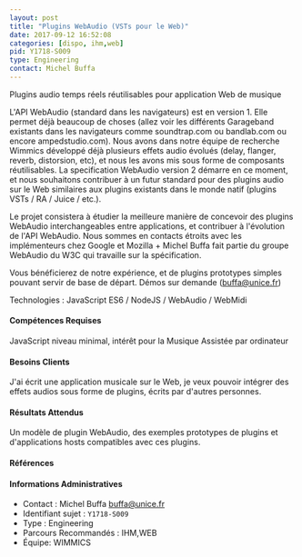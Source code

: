 ```yaml
---
layout: post
title: "Plugins WebAudio (VSTs pour le Web)"
date: 2017-09-12 16:52:08
categories: [dispo, ihm,web]
pid: Y1718-S009
type: Engineering
contact: Michel Buffa
---
```

       
Plugins audio temps réels réutilisables pour application Web de musique

L'API WebAudio (standard dans les navigateurs) est en version 1. Elle permet déjà beaucoup de choses (allez voir les différents Garageband existants dans les navigateurs comme soundtrap.com ou bandlab.com ou encore ampedstudio.com). Nous avons dans notre équipe de recherche Wimmics développé déjà plusieurs effets audio évolués (delay, flanger, reverb, distorsion, etc), et nous les avons mis sous forme de composants réutilisables. La specification WebAudio version 2 démarre en ce moment, et nous souhaitons contribuer à un futur standard pour des plugins audio sur le Web similaires aux plugins existants dans le monde natif (plugins VSTs / RA / Juice / etc.).

Le projet consistera à étudier la meilleure manière de concevoir des plugins WebAudio interchangeables entre applications, et contribuer à l'évolution de l'API WebAudio. Nous sommes en contacts étroits avec les implémenteurs chez Google et Mozilla + Michel Buffa fait partie du groupe WebAudio du W3C qui travaille sur la spécification.

Vous bénéficierez de notre expérience, et de plugins prototypes simples pouvant servir de base de départ. Démos sur demande (buffa@unice.fr)

Technologies : JavaScript ES6 / NodeJS / WebAudio / WebMidi

#### Compétences Requises
JavaScript niveau minimal, intérêt pour la Musique Assistée par ordinateur



     

#### Besoins Clients
J'ai écrit une application musicale sur le Web, je veux pouvoir intégrer des effets audios sous forme de plugins, écrits par d'autres personnes.

#### Résultats Attendus
Un modèle de plugin WebAudio, des exemples prototypes de plugins et d'applications hosts compatibles avec ces plugins.

#### Références



#### Informations Administratives
  * Contact : Michel Buffa <buffa@unice.fr>
  * Identifiant sujet : `Y1718-S009`
  * Type : Engineering
  * Parcours Recommandés : IHM,WEB
  * Équipe: WIMMICS

     